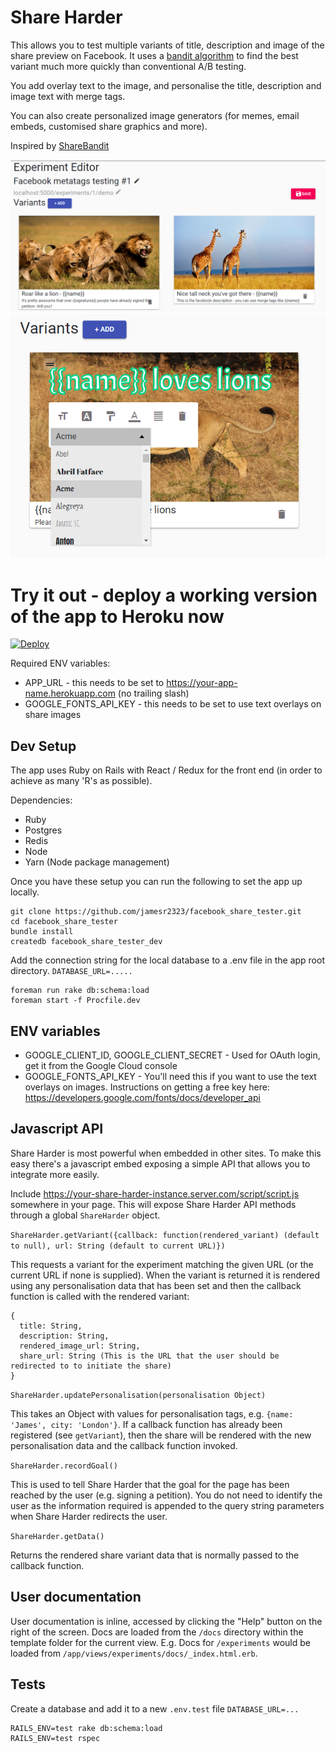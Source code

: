 # Share Harder

This allows you to test multiple variants of title, description and image of the share preview on Facebook. It uses a [bandit algorithm](https://en.wikipedia.org/wiki/Thompson_sampling) to find the best variant much more quickly than conventional A/B testing.

You add overlay text to the image, and personalise the title, description and image text with merge tags.

You can also create personalized image generators (for memes, email embeds, customised share graphics and more).

Inspired by [ShareBandit](https://github.com/MoveOnOrg/sharebandit)

![screenshot of the experiment editor](./docs/experiment_editor.png "WYSIWYG editor")
![screenshot of the experiment editor](./docs/exp2.png "WYSIWYG editor")

# Try it out - deploy a working version of the app to Heroku now

[![Deploy](https://www.herokucdn.com/deploy/button.svg)](https://heroku.com/deploy)

Required ENV variables:
 - APP_URL - this needs to be set to https://your-app-name.herokuapp.com (no trailing slash)
 - GOOGLE_FONTS_API_KEY - this needs to be set to use text overlays on share images

## Dev Setup

The app uses Ruby on Rails with React / Redux for the front end (in order to achieve as many 'R's as possible).

Dependencies:
 - Ruby
 - Postgres
 - Redis
 - Node
 - Yarn (Node package management)

Once you have these setup you can run the following to set the app up locally.

```
git clone https://github.com/jamesr2323/facebook_share_tester.git
cd facebook_share_tester
bundle install
createdb facebook_share_tester_dev
```

Add the connection string for the local database to a .env file in the app root directory. `DATABASE_URL=.....`

```
foreman run rake db:schema:load
foreman start -f Procfile.dev
```

## ENV variables
 - GOOGLE_CLIENT_ID, GOOGLE_CLIENT_SECRET - Used for OAuth login, get it from the Google Cloud console
 - GOOGLE_FONTS_API_KEY - You'll need this if you want to use the text overlays on images. Instructions on getting a free key here: https://developers.google.com/fonts/docs/developer_api

## Javascript API

Share Harder is most powerful when embedded in other sites. To make this easy there's a javascript embed exposing a simple API that allows you to integrate more easily.

Include https://your-share-harder-instance.server.com/script/script.js somewhere in your page. This will expose Share Harder API methods through a global `ShareHarder` object.

`ShareHarder.getVariant({callback: function(rendered_variant) (default to null), url: String (default to current URL)})`

This requests a variant for the experiment matching the given URL (or the current URL if none is supplied). When the variant is returned it is rendered using any personalisation data that has been set and then the callback function is called with the rendered variant:

```
{
  title: String,
  description: String,
  rendered_image_url: String,
  share_url: String (This is the URL that the user should be redirected to to initiate the share)
}
```

`ShareHarder.updatePersonalisation(personalisation Object)`

This takes an Object with values for personalisation tags, e.g. `{name: 'James', city: 'London'}`. If a callback function has already been registered (see `getVariant`), then the share will be rendered with the new personalisation data and the callback function invoked.

`ShareHarder.recordGoal()`

This is used to tell Share Harder that the goal for the page has been reached by the user (e.g. signing a petition). You do not need to identify the user as the information required is appended to the query string parameters when Share Harder redirects the user.

`ShareHarder.getData()`

Returns the rendered share variant data that is normally passed to the callback function.

## User documentation

User documentation is inline, accessed by clicking the "Help" button on the right of the screen. Docs are loaded from the `/docs` directory within the template folder for the current view. E.g. Docs for `/experiments` would be loaded from `/app/views/experiments/docs/_index.html.erb`.

## Tests

Create a database and add it to a new `.env.test` file `DATABASE_URL=...`

```
RAILS_ENV=test rake db:schema:load
RAILS_ENV=test rspec
```
